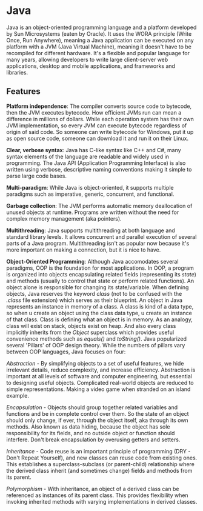 # Java
Java is an object-oriented programming language and a platform developed by Sun Microsystems (eaten by Oracle). It uses the WORA principle (Write Once, Run Anywhere), meaning a Java application can be executed on any platform with a JVM (Java Virtual Machine), meaning it doesn't have to be recompiled for different hardware. It's a flexible and popular language for many years, allowing developers to write large client-server web applications, desktop and mobile applications, and frameworks and libraries. 

## Features
**Platform independence**: The compiler converts source code to bytecode, then the JVM executes bytecode. 
How efficient JVMs run can mean a difference in millions of dollars.
While each operation system has their own JVM implementation, so every JVM can execute bytecode regardless of origin of said code. So someone can write bytecode for Windows, put it up as open source code, someone can download it and run it on their Linux.

**Clear, verbose syntax**: Java has C-like syntax like C++ and C#, many syntax elements of the language are readable and widely used in programming. The Java API (Application Programming Interface) is also written using verbose, descriptive naming conventions making it simple to parse large code bases. 

**Multi-paradigm**: While Java is object-oriented, it supports multiple paradigms such as imperative, generic, concurrent, and functional. 

**Garbage collection**: The JVM performs automatic memory deallocation of unused objects at runtime. Programs are written without the need for complex memory management (aka pointers). 

**Multithreading**: Java supports multithreading at both language and standard library levels. It allows concurrent and parallel execution of several parts of a Java program. Multithreading isn't as popular now because it's more important on making a connection, but it is nice to have. 

**Object-Oriented Programming**: Although Java accomodates several paradigms, OOP is the foundation for most applications. In OOP, a program is organized into objects encapsulating related fields (representing its *state*) and methods (usually to control that state or perform related functions). An object alone is responsible for changing its state/variable. When defining objects, Java reserves the keyword *class* (not to be confused with the *.class* file extension) which serves as their blueprint. An object in Java represents an instance in memory of a class. A class is kind of a data type, so when u create an object using the class data type, u create an instance of that class. Class is defining what an object is in memory. As an analogy, class will exist on stack, objects exist on heap. And also every class implicitly inherits from the *Object* superclass which provides useful convenience methods such as *equals()* and *toString()*. Java popularized several 'Pillars' of OOP design theory. While the numbers of pillars vary between OOP languages, Java focuses on four:

*Abstraction* - By simplifying objects to a set of useful features, we hide irrelevant details, reduce complexity, and increase efficiency. Abstraction is important at all levels of software and computer engineering, but essential to designing useful objects. Complicated real-world objects are reduced to simple representations. Making a video game when stranded on an island example. 

*Encapsulation* - Objects should group together related variables and functions and be in complete control over them. So the state of an object should only change, if ever, through the object itself, aka through its own methods. Also known as data hiding, because the object has sole responsibility for its fields, and no outside object or function should interfere. Don't break encapsulation by overusing getters and setters. 

*Inheritance* - Code reuse is an important principle of programming (DRY - Don't Repeat Yourself), and new classes can reuse code from existing ones. This establishes a superclass-subclass (or parent-child) relationship where the derived class inherit (and sometimes change) fields and methods from its parent. 

*Polymorphism* - With inheritance, an object of a derived class can be referenced as instances of its parent class. This provides flexibility when invoking inherited methods with varying implementations in derived classes. 





